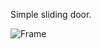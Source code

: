 Simple sliding door.

![Frame](https://user-images.githubusercontent.com/105137450/187077116-524120ac-7bb3-4796-ae99-3a22f6729884.png)
